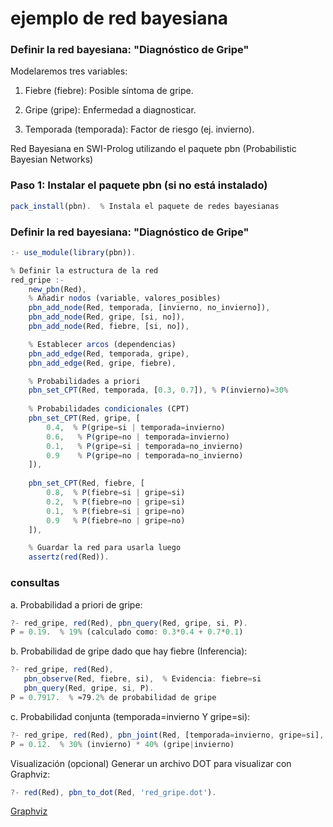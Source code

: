 # ejemplo de red bayesiana

### Definir la red bayesiana: "Diagnóstico de Gripe"

Modelaremos tres variables:

1. Fiebre (fiebre): Posible síntoma de gripe.

2. Gripe (gripe): Enfermedad a diagnosticar.

3. Temporada (temporada): Factor de riesgo (ej. invierno).

Red Bayesiana en SWI-Prolog utilizando el paquete pbn (Probabilistic Bayesian Networks)

### Paso 1: Instalar el paquete pbn (si no está instalado)

```js
pack_install(pbn).  % Instala el paquete de redes bayesianas
```

### Definir la red bayesiana: "Diagnóstico de Gripe"

```js
:- use_module(library(pbn)).

% Definir la estructura de la red
red_gripe :-
    new_pbn(Red),
    % Añadir nodos (variable, valores_posibles)
    pbn_add_node(Red, temporada, [invierno, no_invierno]),
    pbn_add_node(Red, gripe, [si, no]),
    pbn_add_node(Red, fiebre, [si, no]),

    % Establecer arcos (dependencias)
    pbn_add_edge(Red, temporada, gripe),
    pbn_add_edge(Red, gripe, fiebre),

    % Probabilidades a priori
    pbn_set_CPT(Red, temporada, [0.3, 0.7]), % P(invierno)=30%
    
    % Probabilidades condicionales (CPT)
    pbn_set_CPT(Red, gripe, [
        0.4,  % P(gripe=si | temporada=invierno)
        0.6,   % P(gripe=no | temporada=invierno)
        0.1,   % P(gripe=si | temporada=no_invierno)
        0.9    % P(gripe=no | temporada=no_invierno)
    ]),
    
    pbn_set_CPT(Red, fiebre, [
        0.8,  % P(fiebre=si | gripe=si)
        0.2,  % P(fiebre=no | gripe=si)
        0.1,  % P(fiebre=si | gripe=no)
        0.9   % P(fiebre=no | gripe=no)
    ]),

    % Guardar la red para usarla luego
    assertz(red(Red)).
```

### consultas

a. Probabilidad a priori de gripe:
```js
?- red_gripe, red(Red), pbn_query(Red, gripe, si, P).
P = 0.19.  % 19% (calculado como: 0.3*0.4 + 0.7*0.1)
```

b. Probabilidad de gripe dado que hay fiebre (Inferencia):

```js
?- red_gripe, red(Red), 
   pbn_observe(Red, fiebre, si),  % Evidencia: fiebre=si
   pbn_query(Red, gripe, si, P).
P = 0.7917.  % ≈79.2% de probabilidad de gripe
```

c. Probabilidad conjunta (temporada=invierno Y gripe=si):

```js
?- red_gripe, red(Red), pbn_joint(Red, [temporada=invierno, gripe=si], P).
P = 0.12.  % 30% (invierno) * 40% (gripe|invierno)
```

Visualización (opcional)
Generar un archivo DOT para visualizar con Graphviz:

```js
?- red(Red), pbn_to_dot(Red, 'red_gripe.dot').
```

[Graphviz](https://graphviz.org/)